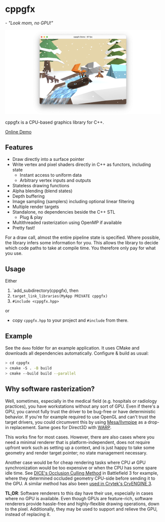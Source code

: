 # cppgfx

_- "Look mom, no GPU!"_

![demo](demo/cppgfx.png)

cppgfx is a CPU-based graphics library for C++.

[Online Demo](https://dervis.de/cppgfx.html)

## Features

- Draw directly into a surface pointer
- Write vertex and pixel shaders directly in C++ as functors, including state
  - Instant access to uniform data
  - Arbitrary vertex inputs and outputs
- Stateless drawing functions
- Alpha blending (blend states)
- Depth buffering
- Image sampling (samplers) including optional linear filtering
- Multiple render targets
- Standalone, no dependencies beside the C++ STL
    - Plug & play
- Multithreaded rasterization using OpenMP if available
- Pretty fast!

For a draw call, almost the entire pipeline state is specified. Where possible, the library infers some information for you. This allows the library to decide which code paths to take at compile time. You therefore only pay for what you use. 

## Usage

Either

  1) `add_subdirectory(cppgfx), then
  2) `target_link_libraries(MyApp PRIVATE cppgfx)`
  3) `#include <cppgfx.hpp>`

or

  - copy `cppgfx.hpp` to your project and `#include` from there.

## Example

See the `demo` folder for an example application. It uses CMake and downloads all dependencies automatically. Configure & build as usual:

```bash
> cd cppgfx
> cmake -S . -B build
> cmake --build build --parallel
```

## Why software rasterization?

Well, sometimes, especially in the medical field (e.g. hospitals or radiology practices), you have workstations without any sort of GPU. Even if there's a GPU, you cannot fully trust the driver to be bug-free or have deterministic behavior. If you're for example required to use OpenGL and can't trust the target drivers, you could circumvent this by using [Mesa/llvmpipe](https://docs.mesa3d.org/drivers/llvmpipe.html) as a drop-in replacement. Same goes for Direct3D with [WARP](https://learn.microsoft.com/en-us/windows/win32/direct3darticles/directx-warp).

This works fine for most cases. However, there are also cases where you need a minimal renderer that is platform-independent, does not require upfront work such as setting up a context, and is just happy to take some geometry and render target pointer; no state management necessary.

Another case would be for cheap rendering tasks where CPU ⇄ GPU synchronization would be too expensive or when the CPU has some spare idle time. See [DICE's Occlusion Culling Method](https://www.slideshare.net/DICEStudio/culling-the-battlefield-data-oriented-design-in-practice) in Battlefield 3 for example, where they determined occluded geometry CPU-side before sending it to the GPU. A similar method has also been [used in Crytek's CryENGINE 3](https://www.slideshare.net/TiagoAlexSousa/secrets-of-cryengine-3-graphics-technology).

**TL;DR**: Software renderers to this day have their use, especially in cases where no GPU is available. Even though GPUs are feature-rich, software renderers provide hassle-free and highly-flexible drawing operations, down to the pixel. Additionally, they may be used to support and relieve the GPU, instead of replacing it. 
